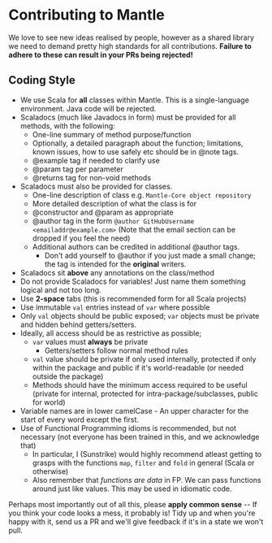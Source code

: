 Contributing to Mantle
======================

We love to see new ideas realised by people, however as a shared library we need to demand pretty high standards for all contributions.
**Failure to adhere to these can result in your PRs being rejected!**

## Coding Style
- We use Scala for **all** classes within Mantle. This is a single-language environment. Java code will be rejected.
- Scaladocs (much like Javadocs in form) must be provided for all methods, with the following:
    - One-line summary of method purpose/function
    - Optionally, a detailed paragraph about the function; limitations, known issues, how to use safely etc should be in @note tags.
    - @example tag if needed to clarify use
    - @param tag per parameter
    - @returns tag for non-void methods
- Scaladocs must also be provided for classes.
    - One-line description of class e.g. `Mantle-Core object repository`
    - More detailed description of what the class is for
    - @constructor and @param as appropriate
    - @author tag in the form `@author GitHubUsername <emailaddr@example.com>` (Note that the email section can be dropped if you feel the need)
    - Additional authors can be credited in additional @author tags.
        - Don't add yourself to @author if you just made a small change; the tag is intended for the **original** writers.
- Scaladocs sit **above** any annotations on the class/method
- Do not provide Scaladocs for variables! Just name them something logical and not too long.
- Use **2-space** tabs (this is recommended form for all Scala projects)
- Use immutable `val` entries instead of `var` where possible
- Only `val` objects should be public exposed; `var` objects must be private and hidden behind getters/setters.
- Ideally, all access should be as restrictive as possible;
    - `var` values must **always** be private
        - Getters/setters follow normal method rules
    - `val` value should be private if only used internally, protected if only within the package and public if it's world-readable (or needed outside the package)
    - Methods should have the minimum access required to be useful (private for internal, protected for intra-package/subclasses, public for world)
- Variable names are in lower camelCase - An upper character for the start of every word except the first.
- Use of Functional Programming idioms is recommended, but not necessary (not everyone has been trained in this, and we acknowledge that)
    - In particular, I (Sunstrike) would highly recommend atleast getting to grasps with the functions `map`, `filter` and `fold` in general (Scala or otherwise)
    - Also remember that *functions are data* in FP. We can pass functions around just like values. This may be used in idiomatic code.

Perhaps most importantly out of all this, please **apply common sense** -- If you think your code looks a mess, it probably is! Tidy up and when you're happy with it, send us a PR and we'll give feedback if it's in a state we won't pull.
